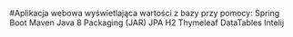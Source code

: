 #Aplikacja webowa wyświetlająca wartości z bazy przy pomocy:
Spring Boot
Maven
Java 8
Packaging (JAR)
JPA
H2
Thymeleaf
DataTables
Intelij
